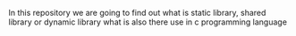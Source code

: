 In this repository we are going to find out what is static library, shared library or dynamic library what is also there use in c programming language
